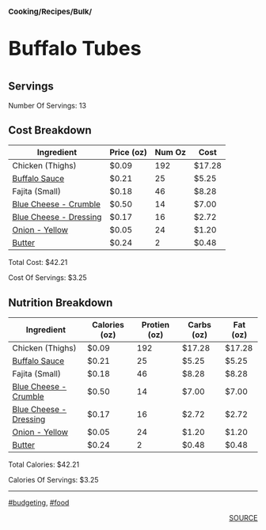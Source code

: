 # <p style='font-size: 15px;'>Cooking/Recipes/Bulk/</p>
# <p style='font-size: 40px;'>Buffalo Tubes</p>

## Servings

Number Of Servings: 13

## Cost Breakdown

| Ingredient | Price (oz) | Num Oz | Cost |
| ------------ | ------------ | ------------ | ------------ |
| Chicken  (Thighs) | $0.09 | 192 | $17.28 |
| <a href='buffalo_sauce.html'>Buffalo Sauce</a> | $0.21 | 25 | $5.25 |
| Fajita (Small) | $0.18 | 46 | $8.28 |
| <a href='blue_cheese_-_crumble.html'>Blue Cheese - Crumble</a> | $0.50 | 14 | $7.00 |
| <a href='blue_cheese_-_dressing.html'>Blue Cheese - Dressing</a> | $0.17 | 16 | $2.72 |
| <a href='onion_-_yellow.html'>Onion - Yellow</a> | $0.05 | 24 | $1.20 |
| <a href='butter.html'>Butter</a> | $0.24 | 2 | $0.48 |

Total Cost: $42.21

Cost Of Servings: $3.25

## Nutrition Breakdown

| Ingredient | Calories (oz) | Protien (oz) | Carbs (oz) | Fat (oz) |
| ------------ | ------------ | ------------ | ------------ | ------------ |
| Chicken  (Thighs) | $0.09 | 192 | $17.28 | $17.28 |
| <a href='buffalo_sauce.html'>Buffalo Sauce</a> | $0.21 | 25 | $5.25 | $5.25 |
| Fajita (Small) | $0.18 | 46 | $8.28 | $8.28 |
| <a href='blue_cheese_-_crumble.html'>Blue Cheese - Crumble</a> | $0.50 | 14 | $7.00 | $7.00 |
| <a href='blue_cheese_-_dressing.html'>Blue Cheese - Dressing</a> | $0.17 | 16 | $2.72 | $2.72 |
| <a href='onion_-_yellow.html'>Onion - Yellow</a> | $0.05 | 24 | $1.20 | $1.20 |
| <a href='butter.html'>Butter</a> | $0.24 | 2 | $0.48 | $0.48 |

Total Calories: $42.21

Calories Of Servings: $3.25

<div style='page-break-after: always;'></div>
<div style='page-break-after: always;'></div>

<hr/>

<div style='page-break-after: always;'></div>
<div style='page-break-after: always;'></div>

<a href='tag-budgeting.html'>#budgeting</a>, <a href='tag-food.html'>#food</a>
<div style='page-break-after: always;'></div>

<div style='text-align: right'>
<a href='https://www.youtube.com/watch?v=lChIsYoLne0&t=486s'>SOURCE</a>
</div>
